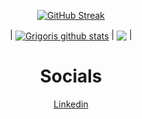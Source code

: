 <div align="center">

<!-- [![Top Langs](https://github-readme-stats-git-masterrstaa-rickstaa.vercel.app/api/top-langs/?username=g11latsis)](https://github.com/anuraghazra/github-readme-stats) -->
    
[![GitHub Streak](https://streak-stats.demolab.com?user=g11latsis&theme=dark)](https://git.io/streak-stats)

</div>
<div align="center">
| <a href="https://github.com/g11latsis"><img align="center" src="https://github-readme-stats.vercel.app/api?username=g11latsis&theme=github_dark&hide=contribs,issues&show_icons=true&hide_border=true" alt="Grigoris github stats" /></a> | <a href="https://github.com/g11latsis"><img align="center" src="https://github-readme-stats.vercel.app/api/top-langs/?username=g11latsis&theme=github_dark&layout=compact&hide_border=true" /></a> | 
</div>
<div align="center">
<h1>Socials</h1>
</div>

<div align="center">
<a href="https://www.linkedin.com/in/grigoris-latsis/" target="_blank"> 
    Linkedin
</a>
</div>
